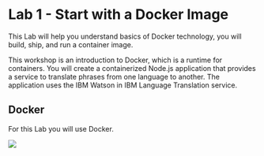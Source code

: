 # Lab 1 - Start with a Docker Image

This Lab will help you understand basics of Docker technology, you will build, ship, and run a container image.

This workshop is an introduction to Docker, which is a runtime for containers. You will create a containerized Node.js application that provides a service to translate phrases from one language to another. The application uses the IBM Watson in IBM Language Translation service.‌


## Docker

For this Lab you will use Docker. 

<img src="/img/docker.jpg">

